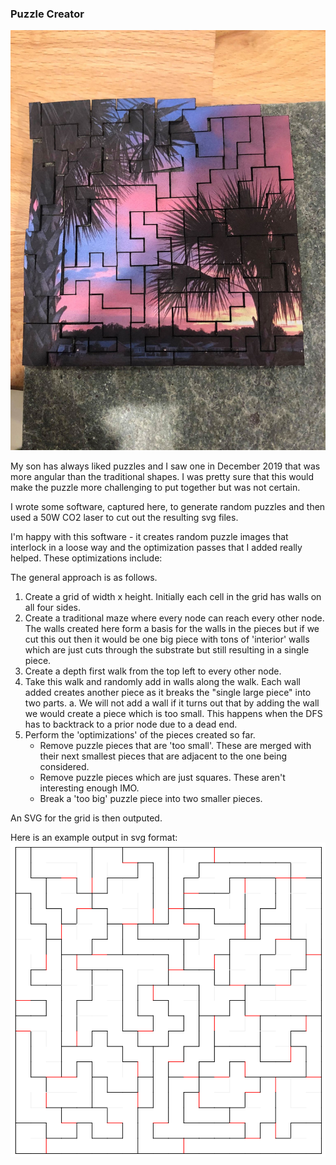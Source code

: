### Puzzle Creator
![](images/ExampleCut.jpg)

My son has always liked puzzles and I saw one in December 2019 that was more angular than the traditional shapes.  I was pretty sure that this would make the puzzle more challenging to put together but was not certain.

I wrote some software, captured here, to generate random puzzles and then used a 50W CO2 laser to cut out the resulting svg files. 

I'm happy with this software - it creates random puzzle images that interlock in a loose way and the optimization passes that I added really helped.  These optimizations include:


The general approach is as follows.  
1. Create a grid of width x height.  Initially each cell in the grid has walls on all four sides.
2.  Create a traditional maze where every node can reach every other node.  The walls created here form a basis for the walls in the pieces but if we cut this out then it would be one big piece with tons of 'interior' walls which are just cuts through the substrate but still resulting in a single piece.
3.  Create a depth first walk from the top left to every other node.  
4.  Take this walk and randomly add in walls along the walk.  Each wall added creates another piece as it breaks the "single large piece" into two parts.
	a.  We will not add a wall if it turns out that by adding the wall we would create a piece which is too small.  This happens when the DFS has to backtrack to a prior node due to a dead end.
5.  Perform the 'optimizations' of the pieces created so far.
	- Remove puzzle pieces that are 'too small'.  These are merged with their next smallest pieces that are adjacent to the one being considered.
	- Remove puzzle pieces which are just squares.  These aren't interesting enough IMO.
	- Break a 'too big' puzzle piece into two smaller pieces.  

An SVG for the grid is then outputed.  

Here is an example output in svg format:
![](images/ExampleOutput.png)
